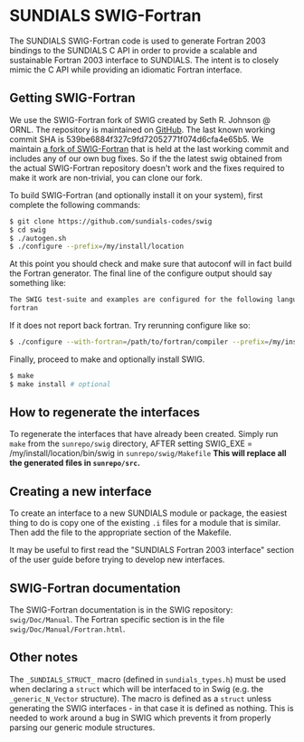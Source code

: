 SUNDIALS SWIG-Fortran
====

The SUNDIALS SWIG-Fortran code is used to generate Fortran 2003 bindings
to the SUNDIALS C API in order to provide a scalable and sustainable
Fortran 2003 interface to SUNDIALS. The intent is to closely mimic the
C API while providing an idiomatic Fortran interface.

## Getting SWIG-Fortran

We use the SWIG-Fortran fork of SWIG created by Seth R. Johnson @ ORNL.
The repository is maintained on [GitHub](https://github.com/swig-fortran/swig).
The last known working commit SHA is 539be6884f327c9fd72052771f074d6cfa4e65b5.
We maintain [a fork of SWIG-Fortran](https://github.com/sundials-codes/swig)
that is held at the last working commit and includes any of our own bug fixes.
So if the the latest swig obtained from the actual SWIG-Fortran repository
doesn't work and the fixes required to make it work are non-trivial, you can
clone our fork.

To build SWIG-Fortran (and optionally install it on your system), first complete
the following commands:

```bash
$ git clone https://github.com/sundials-codes/swig
$ cd swig
$ ./autogen.sh
$ ./configure --prefix=/my/install/location
```

At this point you should check and make sure that autoconf will in fact build
the Fortran generator. The final line of the configure output should say
something like:

```bash
The SWIG test-suite and examples are configured for the following languages:
fortran
```

If it does not report back fortran. Try rerunning configure like so:

```bash
$ ./configure --with-fortran=/path/to/fortran/compiler --prefix=/my/install/location
```

Finally, proceed to make and optionally install SWIG.

```bash
$ make
$ make install # optional
```

## How to regenerate the interfaces

To regenerate the interfaces that have already been created. Simply run
`make` from the `sunrepo/swig` directory, AFTER setting 
SWIG_EXE = /my/install/location/bin/swig in `sunrepo/swig/Makefile` 
 **This will replace all the generated files in `sunrepo/src`.**


## Creating a new interface

To create an interface to a new SUNDIALS module or package, the easiest thing
to do is copy one of the existing `.i` files for a module that is similar.
Then add the file to the appropriate section of the Makefile.

It may be useful to first read the "SUNDIALS Fortran 2003 interface" section
of the  user guide before trying to develop new interfaces.


## SWIG-Fortran documentation

The SWIG-Fortran documentation is in the SWIG repository: `swig/Doc/Manual`.
The Fortran specific section is in the file `swig/Doc/Manual/Fortran.html`.

## Other notes

The `_SUNDIALS_STRUCT_` macro (defined in `sundials_types.h`) must be used when
declaring a `struct` which will be interfaced to in Swig
(e.g. the `_generic_N_Vector` structure). The macro is defined as a `struct`
unless generating the SWIG interfaces - in that case it is defined as nothing.
This is needed to work around a bug in SWIG which prevents it from properly parsing
our generic module structures.
